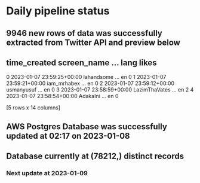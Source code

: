 # Daily pipeline status
## 9946 new rows of data was successfully extracted from Twitter API and preview below
##                time_created    screen_name  ... lang likes
0 2023-01-07 23:59:25+00:00     lahandsome  ...   en     0
1 2023-01-07 23:59:21+00:00    iam_mrhabex  ...   en     0
2 2023-01-07 23:59:12+00:00     usmanyusuf  ...   en     0
3 2023-01-07 23:58:59+00:00  LazimThaVates  ...   en     2
4 2023-01-07 23:58:54+00:00       AdakaIni  ...   en     0

[5 rows x 14 columns]
## AWS Postgres Database was successfully updated at  02:17 on 2023-01-08
## Database currently at (78212,) distinct records
### Next update at 2023-01-09

